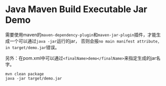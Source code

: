 Java Maven Build Executable Jar Demo
====================================

需要使用maven的`maven-dependency-plugin`和`maven-jar-plugin`插件，才能生成一个可以通过`java -jar`运行的jar，
否则会报`no main manifest attribute, in target/demo.jar`错误。

另外：在pom.xml中可以通过`<finalName>demo</finalName>`来指定生成的jar名字。

```
mvn clean package
java -jar target/demo.jar
```